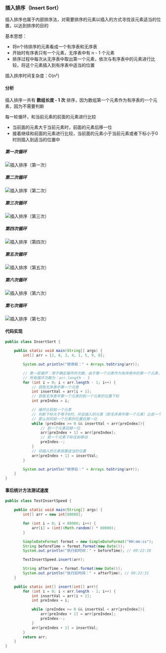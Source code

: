 ### 插入排序（Insert Sort）

插入排序也属于内部排序法，对需要排序的元素以插入的方式寻找该元素适当的位置，以达到排序的目的

基本思想：

- 将n个待排序的元素看成一个有序表和无序表
- 开始时有序表只有一个元素，无序表中有 n - 1 个元素
- 排序过程中每次从无序表中取出第一个元素，依次与有序表中的元素进行比较，将这个元素插入到有序表中适当的位置

插入排序时间复杂度：O(n²)



#### 分析

插入排序一共有 **数组长度 - 1 次** 排序，因为数组第一个元素作为有序表的一个元素，因为不需要判断

每一轮循环，和当前元素的前面的元素进行比较

- 当前面的元素大于当前元素时，前面的元素后移一位
- 接着继续和前面的元素进行比较，当前面的元素小于当前元素或者下标小于0时则插入到适当的位置中



##### 第一次循环

![插入排序（第一次）](插入排序.assets/插入排序（第一次）.gif)

##### 第二次循环

![插入排序（第二次）](插入排序.assets/插入排序（第二次）.gif)

##### 第三次循环

![插入排序（第三次）](插入排序.assets/插入排序（第三次）.gif)

##### 第四次循环

![插入排序（第四次）](插入排序.assets/插入排序（第四次）.gif)

##### 第五次循环

![插入排序（第五次）](插入排序.assets/插入排序（第五次）.gif)

##### 第六次循环

![插入排序（第六次）](插入排序.assets/插入排序（第六次）.gif)

##### 第七次循环

![插入排序（第七次）](插入排序.assets/插入排序（第七次）.gif)

#### 代码实现

```java
public class InsertSort {

    public static void main(String[] args) {
        int[] arr = {2, 6, 3, 4, 1, 5, 9, 8};

        System.out.println("排序前：" + Arrays.toString(arr));

        // 第一层循环：用于确定循环的次数，由于第一个元素作为有序表中的第一个元素，那么则不需要循环比较
        // 所有循环次数为：arr.length - 1
        for (int i = 0; i < arr.length - 1; i++) {
            // 获取无序表中第一个元素
            int insertVal = arr[i + 1];
            // 获取无序表中第一个元素的前一个元素的位置下标
            int preIndex = i;

            // 循环比较前一个元素
            // 判断下标大于等于0时，并且插入的元素（即无序表中第一个元素）比前一个元素要小
            // 那么则将前一个元素的位置后移一位
            while (preIndex >= 0 && insertVal < arr[preIndex]){
                // 前一个元素后移一位
                arr[preIndex + 1] = arr[preIndex];
                // 前一个元素下标往前移动
                preIndex--;
            }
            // 将插入的元素放置适当的位置
            arr[preIndex + 1] = insertVal;
        }

        System.out.println("排序后：" + Arrays.toString(arr));
    }
}
```



####  事后统计方法测试速度

```java
public class TestInsertSpeed {

    public static void main(String[] args) {
        int[] arr = new int[80000];

        for (int i = 0; i < 80000; i++) {
            arr[i] = (int)(Math.random() * 80000);
        }

        SimpleDateFormat format = new SimpleDateFormat("HH:mm:ss");
        String beforeTime = format.format(new Date());
        System.out.println("执行前时间：" + beforeTime); // 09:22:30

        TestInsertSpeed.insert(arr);

        String afterTime = format.format(new Date());
        System.out.println("执行后时间：" + afterTime); // 09:22:31
    }

    public static int[] insert(int[] arr){
        for (int i = 0; i < arr.length - 1; i++) {
            int insertVal = arr[i + 1];
            int preIndex = i;

            while (preIndex >= 0 && insertVal < arr[preIndex]){
                arr[preIndex + 1] = arr[preIndex];
                preIndex--;
            }
            arr[preIndex + 1] = insertVal;
        }
        return arr;
    }
}
```

